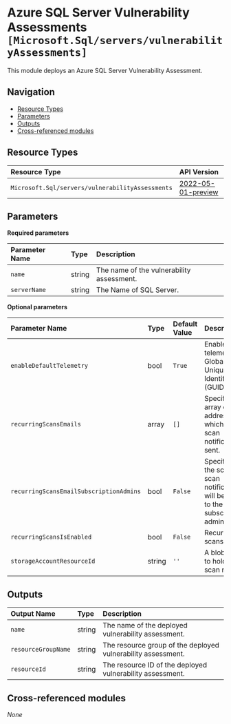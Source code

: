 # Azure SQL Server Vulnerability Assessments `[Microsoft.Sql/servers/vulnerabilityAssessments]`

This module deploys an Azure SQL Server Vulnerability Assessment.

## Navigation

- [Resource Types](#Resource-Types)
- [Parameters](#Parameters)
- [Outputs](#Outputs)
- [Cross-referenced modules](#Cross-referenced-modules)

## Resource Types

| Resource Type | API Version |
| :-- | :-- |
| `Microsoft.Sql/servers/vulnerabilityAssessments` | [2022-05-01-preview](https://learn.microsoft.com/en-us/azure/templates/Microsoft.Sql/2022-05-01-preview/servers/vulnerabilityAssessments) |

## Parameters

**Required parameters**

| Parameter Name | Type | Description |
| :-- | :-- | :-- |
| `name` | string | The name of the vulnerability assessment. |
| `serverName` | string | The Name of SQL Server. |

**Optional parameters**

| Parameter Name | Type | Default Value | Description |
| :-- | :-- | :-- | :-- |
| `enableDefaultTelemetry` | bool | `True` | Enable telemetry via a Globally Unique Identifier (GUID). |
| `recurringScansEmails` | array | `[]` | Specifies an array of email addresses to which the scan notification is sent. |
| `recurringScansEmailSubscriptionAdmins` | bool | `False` | Specifies that the schedule scan notification will be is sent to the subscription administrators. |
| `recurringScansIsEnabled` | bool | `False` | Recurring scans state. |
| `storageAccountResourceId` | string | `''` | A blob storage to hold the scan results. |


## Outputs

| Output Name | Type | Description |
| :-- | :-- | :-- |
| `name` | string | The name of the deployed vulnerability assessment. |
| `resourceGroupName` | string | The resource group of the deployed vulnerability assessment. |
| `resourceId` | string | The resource ID of the deployed vulnerability assessment. |

## Cross-referenced modules

_None_
